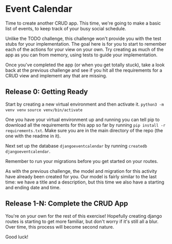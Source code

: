 # Event Calendar

Time to create another CRUD app. This time, we're going to make a basic list
of events, to keep track of your busy social schedule.

Unlike the TODO challenge, this challenge won't provide you with the test stubs
for your implementation. The goal here is for you to start to remember each of
the actions for your view on your own. Try creating as much of the app as
you can from memory, using tests to guide your implementation.

Once you've completed the app (or when you get totally stuck), take a look back
at the previous challenge and see if you hit all the requirements for a CRUD
view and implement any that are missing.

## Release 0: Getting Ready
Start by creating a new virtual environment and then activate it. 
`python3 -m venv venv`
`source venv/bin/activate`

One you have your virtual environment up and running you can tell pip to download all the requirements for this app so far by running `pip install -r requirements.txt`. Make sure you are in the main directory of the repo (the one with the readme in it).

Next set up the database `djangoeventcalendar` by running `createdb djangoeventcalendar`. 

Remember to run your migrations before you get started on your routes. 

As with the previous challenge, the model and migration for this activity have
already been created for you.  Our model is fairly similar to the last time: we
have a title and a description, but this time we also have a starting and
ending date and time. 

## Release 1-N: Complete the CRUD App

You're on your own for the rest of this exercise! Hopefully creating django
routes is starting to get more familiar, but don't worry if it's still all a
blur. Over time, this process will become second nature.

Good luck!
